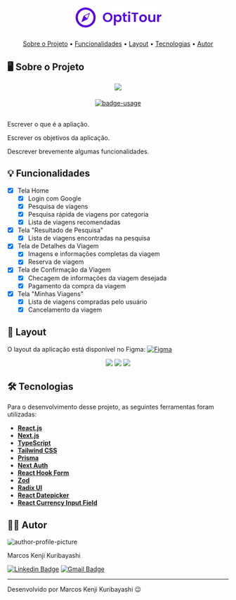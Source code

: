 <!-- CABEÇALHO -->
<div id="readme-top" align="center">
    <h1>
        <img width=200 src="/public/logo.png" alt="project-name" />
    </h1>
    <p>
        <a href="#%EF%B8%8F-sobre-o-projeto">Sobre o Projeto</a> •
        <a href="#-funcionalidades">Funcionalidades</a> •
        <a href="#-layout">Layout</a> •
        <a href="#%EF%B8%8F-tecnologias">Tecnologias</a> •
        <a href="#-autor">Autor</a>
    </p>
</div>

<!-- SOBRE O PROJETO -->

## 🖥️ Sobre o Projeto

<div align="center">
    <img src="https://uploads-ssl.webflow.com/5ea82056771c9dd4b6f61bdc/60d0889c139877fe45366e87_Blog_main_improve_ad_quality_Dean_20210621.png" width=800/>
    <br/>
    <br/>
    <a href="http://marcos-kuribayashi.vercel.app/">
        <img src="https://img.shields.io/badge/demo-ver%20aplicação-blue?style=for-the-badge" alt="badge-usage" >
    </a>
</div>

<br/>

Escrever o que é a apliação.

Escrever os objetivos da aplicação.

Descrever brevemente algumas funcionalidades.

<!-- FUNCIONALIDADES -->

## 💡 Funcionalidades

- [x] Tela Home
  - [x] Login com Google
  - [x] Pesquisa de viagens
  - [x] Pesquisa rápida de viagens por categoria
  - [x] Lista de viagens recomendadas
- [x] Tela "Resultado de Pesquisa"
  - [x] Lista de viagens encontradas na pesquisa
- [x] Tela de Detalhes da Viagem
  - [x] Imagens e informações completas da viagem
  - [x] Reserva de viagem
- [x] Tela de Confirmação da Viagem
  - [x] Checagem de informações da viagem desejada
  - [x] Pagamento da compra da viagem
- [x] Tela "Minhas Viagens"
  - [x] Lista de viagens compradas pelo usuário
  - [x] Cancelamento da viagem

<!-- LAYOUT -->

## 🎨 Layout

O layout da aplicação está disponível no Figma: [![Figma](https://img.shields.io/badge/figma-%23F24E1E.svg?style=for-the-badge&logo=figma&logoColor=white)](<https://www.figma.com/file/2NP9iNookuR5mTvKtbufmm/FSW-Project-(Copy)?type=design&node-id=194-1733&mode=design&t=1HD2evpOPpSd9HE1-0>)

<p align="center">
  <img src="https://upload.wikimedia.org/wikipedia/commons/thumb/4/46/Screenshot_Dashboard.png/800px-Screenshot_Dashboard.png?20190516105902" width=500>

  <img src="https://upload.wikimedia.org/wikipedia/commons/thumb/4/46/Screenshot_Dashboard.png/800px-Screenshot_Dashboard.png?20190516105902" width=500>

  <img src="https://upload.wikimedia.org/wikipedia/commons/thumb/4/46/Screenshot_Dashboard.png/800px-Screenshot_Dashboard.png?20190516105902" width=500>
</p>

<!-- TECNOLOGIAS -->

## 🛠️ Tecnologias

Para o desenvolvimento desse projeto, as seguintes ferramentas foram utilizadas:

- **[React.js](https://pt-br.reactjs.org/)**
- **[Next.js](https://nextjs.org/)**
- **[TypeScript](https://www.typescriptlang.org/)**
- **[Tailwind CSS](https://tailwindcss.com/)**
- **[Prisma](https://www.prisma.io/)**
- **[Next Auth](https://next-auth.js.org/)**
- **[React Hook Form](https://www.react-hook-form.com/)**
- **[Zod](https://zod.dev/)**
- **[Radix UI](https://www.radix-ui.com/)**
- **[React Datepicker](https://www.npmjs.com/package/react-datepicker)**
- **[React Currency Input Field](https://www.npmjs.com/package/react-currency-input-field)**

## 👨‍💻 Autor

<img style="border-radius: 15%;" src="https://gitlab.com/uploads/-/system/user/avatar/8603970/avatar.png?width=400" width=70 alt="author-profile-picture"/>

Marcos Kenji Kuribayashi

[![Linkedin Badge](https://img.shields.io/badge/-LinkedIn-blue?style=flat&logo=Linkedin&logoColor=white)](https://www.linkedin.com/in/marcos-kuribayashi/) [![Gmail Badge](https://img.shields.io/badge/-marcosken13@gmail.com-c14438?style=flat&logo=Gmail&logoColor=white)](mailto:marcosken13@gmail.com)

---

Desenvolvido por Marcos Kenji Kuribayashi 😉
